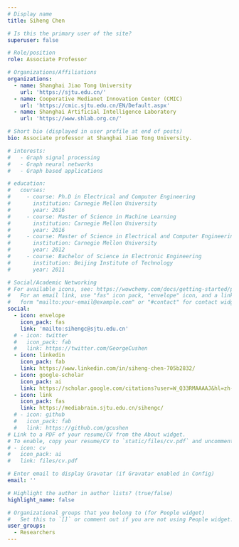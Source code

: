 ```yaml
---
# Display name
title: Siheng Chen

# Is this the primary user of the site?
superuser: false

# Role/position
role: Associate Professor

# Organizations/Affiliations
organizations:
  - name: Shanghai Jiao Tong University
    url: 'https://sjtu.edu.cn/'
  - name: Cooperative Medianet Innovation Center (CMIC)
    url: 'https://cmic.sjtu.edu.cn/EN/Default.aspx'
  - name: Shanghai Artificial Intelligence Laboratory
    url: 'https://www.shlab.org.cn/'

# Short bio (displayed in user profile at end of posts)
bio: Associate professor at Shanghai Jiao Tong University. 

# interests:
#   - Graph signal processing
#   - Graph neural networks
#   - Graph based applications

# education:
#   courses:
#     - course: Ph.D in Electrical and Computer Engineering
#       institution: Carnegie Mellon University
#       year: 2016
#     - course: Master of Science in Machine Learning
#       institution: Carnegie Mellon University
#       year: 2016
#     - course: Master of Science in Electrical and Computer Engineering
#       institution: Carnegie Mellon University
#       year: 2012
#     - course: Bachelor of Science in Electronic Engineering
#       institution: Beijing Institute of Technology
#       year: 2011

# Social/Academic Networking
# For available icons, see: https://wowchemy.com/docs/getting-started/page-builder/#icons
#   For an email link, use "fas" icon pack, "envelope" icon, and a link in the
#   form "mailto:your-email@example.com" or "#contact" for contact widget.
social:
  - icon: envelope
    icon_pack: fas
    link: 'mailto:sihengc@sjtu.edu.cn'
  # - icon: twitter
  #   icon_pack: fab
  #   link: https://twitter.com/GeorgeCushen
  - icon: linkedin
    icon_pack: fab
    link: https://www.linkedin.com/in/siheng-chen-705b2832/
  - icon: google-scholar
    icon_pack: ai
    link: https://scholar.google.com/citations?user=W_Q33RMAAAAJ&hl=zh-CN
  - icon: link
    icon_pack: fas
    link: https://mediabrain.sjtu.edu.cn/sihengc/
  # - icon: github
  #   icon_pack: fab
  #   link: https://github.com/gcushen
# Link to a PDF of your resume/CV from the About widget.
# To enable, copy your resume/CV to `static/files/cv.pdf` and uncomment the lines below.
# - icon: cv
#   icon_pack: ai
#   link: files/cv.pdf

# Enter email to display Gravatar (if Gravatar enabled in Config)
email: ''

# Highlight the author in author lists? (true/false)
highlight_name: false

# Organizational groups that you belong to (for People widget)
#   Set this to `[]` or comment out if you are not using People widget.
user_groups:
  - Researchers
---
```


<!-- Siheng Chen 陈思衡 is an associate professor at Shanghai Jiao Tong University. Before that, he was a research scientist at Mitsubishi Electric Research Laboratories (MERL) and an autonomy engineer at Uber Advanced Technologies Group, working on the perception and prediction systems of self-driving cars. Before joining the industry, he was a postdoctoral research associate at Carnegie Mellon University. He received the doctorate in Electrical and Computer Engineering from Carnegie Mellon University(CMU) in 2016, where he also received two masters degrees in Electrical and Computer Engineering and Machine Learning, respectively. He received his bachelor’s degree in Electronics Engineering in 2011 from Beijing Institute of Technology, China. His paper “Discrete signal processing on graphs: Sampling theory” won the 2018 IEEE Signal Processing Society Young Author Best Paper Award. His co-authored paper received the Best Student Paper Award at IEEE GlobalSIP 2018. -->
